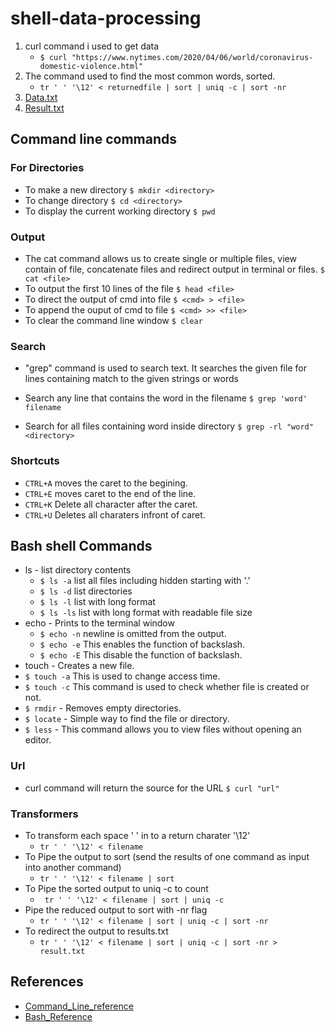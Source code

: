 # shell-data-processing

1. curl command i used to get data
   - ``` $ curl "https://www.nytimes.com/2020/04/06/world/coronavirus-domestic-violence.html" ```
2. The command used to find the most common words, sorted.
   - ``` tr ' ' '\12' < returnedfile | sort | uniq -c | sort -nr ```
3. [Data.txt](https://github.com/vineetha1996/shell-data-processing/blob/master/data.txt)
4. [Result.txt](https://github.com/vineetha1996/shell-data-processing/blob/master/result.txt)

## Command line commands

### For Directories
- To make a new directory
	``` $ mkdir <directory> ```
- To change directory
  ``` $ cd <directory> ```
- To display the current working directory
  ``` $ pwd ```
  
### Output
- The cat command allows us to create single or multiple files, view contain of file, concatenate files and redirect output in terminal or files.
  ``` $ cat <file> ```
- To output the first 10 lines of the file
  ``` $ head <file> ```
- To direct the output of cmd into file
  ``` $ <cmd> > <file> ```
- To append the ouput of cmd to file 
  ``` $ <cmd> >> <file> ```
- To clear the command line window
  ``` $ clear ```

### Search
- "grep" command is used to search text. It searches the given file for lines containing match to the given strings or words

 - Search any line that contains the word in the filename 
   ``` $ grep 'word' filename ```
 - Search for all files containing word inside directory
   ``` $ grep -rl "word" <directory> ```

### Shortcuts
- ``` CTRL+A ```  moves the caret to the begining.
- ``` CTRL+E ```  moves caret to the end of the line.
- ``` CTRL+K ```  Delete all character after the caret.
- ``` CTRL+U ```  Deletes all charaters infront of caret.

## Bash shell Commands

- ls - list directory contents
  - ``` $ ls -a ``` list all files including hidden starting with '.'
  - ``` $ ls -d ``` list directories
  - ``` $ ls -l ``` list with long format
  - ``` $ ls -ls ``` list with long format with readable file size
- echo - Prints to the terminal window
  - ``` $ echo -n ``` newline is omitted from the output.
  - ``` $ echo -e ``` This enables the function of backslash.
  - ``` $ echo -E ``` This disable the function of backslash.
- touch - Creates a new file.
 - ``` $ touch -a ``` This is used to change access time.
 - ``` $ touch -c ``` This command is used to check whether file is created or not.
- ``` $ rmdir ``` - Removes  empty directories.
- ``` $ locate ``` - Simple way to find the file or directory.
- ``` $ less ``` - This command allows you to view files without opening an editor.

### Url
- curl command will return the source for the URL ``` $ curl "url" ```

### Transformers
- To transform each space ' ' in to a return charater '\12'
  - ``` tr ' ' '\12' < filename ``` 
- To Pipe the output to sort (send the results of one command  as input into another command)
  - ``` tr ' ' '\12' < filename | sort ```  
- To Pipe the sorted output to  uniq -c  to count 
  - ``` tr ' ' '\12' < filename | sort | uniq -c```
- Pipe the reduced output to sort with -nr flag 
  - ``` tr ' ' '\12' < filename | sort | uniq -c | sort -nr ```
- To redirect the output to results.txt
  - ``` tr ' ' '\12' < filename | sort | uniq -c | sort -nr > result.txt ```

## References
- [Command_Line_reference](https://www.git-tower.com/blog/command-line-cheat-sheet/)
- [Bash_Reference](https://www.educative.io/blog/bash-shell-command-cheat-sheet)
 
